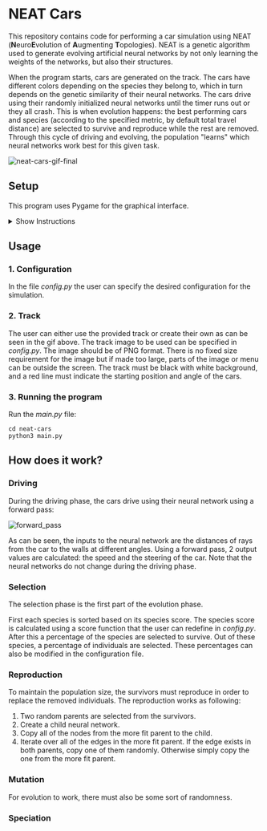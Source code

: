 # NEAT Cars
This repository contains code for performing a car simulation using NEAT (**N**euro**E**volution of **A**ugmenting **T**opologies). NEAT is a genetic algorithm used to generate evolving artificial neural networks by not only learning the weights of the networks, but also their structures.

When the program starts, cars are generated on the track. The cars have different colors depending on the species they belong to, which in turn depends on the genetic similarity of their neural networks. The cars drive using their randomly initialized neural networks until the timer runs out or they all crash. This is when evolution happens: the best performing cars and species (according to the specified metric, by default total travel distance) are selected to survive and reproduce while the rest are removed. Through this cycle of driving and evolving, the population "learns" which neural networks work best for this given task.

![neat-cars-gif-final](https://github.com/sagarbatra01/neat-cars/assets/87910501/fdb36ce3-9208-438b-b71f-0629cddc536b)

## Setup
This program uses Pygame for the graphical interface. 

<details>
  <summary>Show Instructions</summary>
  
  ### 1. Clone repository
  ```
  git clone https://github.com/sagarbatra01/neat-cars.git
  ```

  ### 2. Create and activate a fresh python environment
  ```
  virtualenv neat-cars-env
  neat-cars-env\Scripts\activate
  ```
  
  ### 3. Install Python packages
  ```
  pip install --upgrade pip
  pip install -r requirements.txt
  ```
</details>

## Usage
### 1. Configuration
In the file *config.py* the user can specify the desired configuration for the simulation.

### 2. Track
The user can either use the provided track or create their own as can be seen in the gif above. The track image to be used can be specified in *config.py*. 
The image should be of PNG format. There is no fixed size requirement for the image but if made too large, parts of the image or menu can be outside the screen. The track must be black with white background, and a red line must indicate the starting position and angle of the cars.

### 3. Running the program
Run the *main.py* file:
  ```
  cd neat-cars
  python3 main.py
  ```

## How does it work?
### Driving
During the driving phase, the cars drive using their neural network using a forward pass:

![forward_pass](https://github.com/sagarbatra01/neat-cars/assets/87910501/2eeefc19-3e63-4c77-a599-59774c3880f6)

As can be seen, the inputs to the neural network are the distances of rays from the car to the walls at different angles. Using a forward pass, 2 output values are calculated: the speed and the steering of the car. Note that the neural networks do not change during the driving phase.

### Selection
The selection phase is the first part of the evolution phase.

First each species is sorted based on its species score. The species score is calculated using a score function that the user can redefine in *config.py*. After this a percentage of the species are selected to survive. Out of these species, a percentage of individuals are selected. These percentages can also be modified in the configuration file.

### Reproduction
To maintain the population size, the survivors must reproduce in order to replace the removed individuals. The reproduction works as following:

1. Two random parents are selected from the survivors.
2. Create a child neural network.
3. Copy all of the nodes from the more fit parent to the child.
4. Iterate over all of the edges in the more fit parent. If the edge exists in both parents, copy one of them randomly. Otherwise simply copy the one from the more fit parent.

### Mutation
For evolution to work, there must also be some sort of randomness. 

### Speciation

